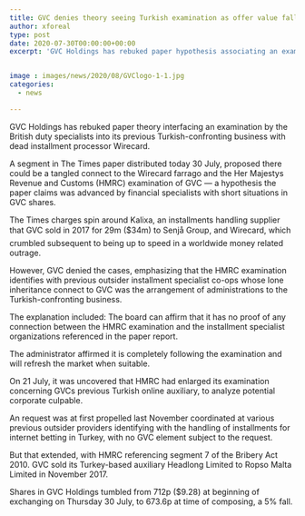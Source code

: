 ```yaml
---
title: GVC denies theory seeing Turkish examination as offer value falls
author: xforeal 
type: post
date: 2020-07-30T00:00:00+00:00
excerpt: 'GVC Holdings has rebuked paper hypothesis associating an examination by the British expense specialists into its previous Turkish-confronting business with outdated installment processor Wirecard '


image : images/news/2020/08/GVClogo-1-1.jpg
categories:
  - news

---
```

GVC Holdings has rebuked paper theory interfacing an examination by the British duty specialists into its previous Turkish-confronting business with dead installment processor Wirecard. 

A segment in The Times paper distributed today 30 July, proposed there could be a tangled connect to the Wirecard farrago and the Her Majestys Revenue and Customs (HMRC) examination of GVC &#8212; a hypothesis the paper claims was advanced by financial specialists with short situations in GVC shares. 

The Times charges spin around Kalixa, an installments handling supplier that GVC sold in 2017 for 29m ($34m) to Senjå Group, and Wirecard, which crumbled subsequent to being up to speed in a worldwide money related outrage. 

However, GVC denied the cases, emphasizing that the HMRC examination identifies with previous outsider installment specialist co-ops whose lone inheritance connect to GVC was the arrangement of administrations to the Turkish-confronting business. 

The explanation included: The board can affirm that it has no proof of any connection between the HMRC examination and the installment specialist organizations referenced in the paper report. 

The administrator affirmed it is completely following the examination and will refresh the market when suitable. 

On 21 July, it was uncovered that HMRC had enlarged its examination concerning GVCs previous Turkish online auxiliary, to analyze potential corporate culpable. 

An request was at first propelled last November coordinated at various previous outsider providers identifying with the handling of installments for internet betting in Turkey, with no GVC element subject to the request. 

But that extended, with HMRC referencing segment 7 of the Bribery Act 2010. GVC sold its Turkey-based auxiliary Headlong Limited to Ropso Malta Limited in November 2017. 

Shares in GVC Holdings tumbled from 712p ($9.28) at beginning of exchanging on Thursday 30 July, to 673.6p at time of composing, a 5&percnt; fall.